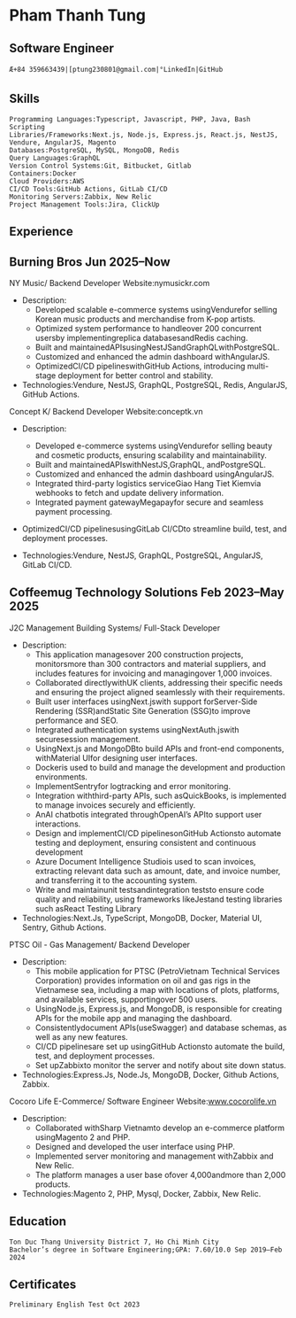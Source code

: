 # Pham Thanh Tung

## Software Engineer

```
Æ+84 359663439|[ptung230801@gmail.com|°LinkedIn|GitHub
```

## Skills

```
Programming Languages:Typescript, Javascript, PHP, Java, Bash Scripting
Libraries/Frameworks:Next.js, Node.js, Express.js, React.js, NestJS, Vendure, AngularJS, Magento
Databases:PostgreSQL, MySQL, MongoDB, Redis
Query Languages:GraphQL
Version Control Systems:Git, Bitbucket, Gitlab
Containers:Docker
Cloud Providers:AWS
CI/CD Tools:GitHub Actions, GitLab CI/CD
Monitoring Servers:Zabbix, New Relic
Project Management Tools:Jira, ClickUp
```

## Experience

## Burning Bros Jun 2025–Now

NY Music/ Backend Developer
Website:nymusickr.com

- Description:
  - Developed scalable e-commerce systems usingVendurefor selling Korean music products and
    merchandise from K-pop artists.
  - Optimized system performance to handleover 200 concurrent usersby implementingreplica
    databasesandRedis caching.
  - Built and maintainedAPIsusingNestJSandGraphQLwithPostgreSQL.
  - Customized and enhanced the admin dashboard withAngularJS.
  - OptimizedCI/CD pipelineswithGitHub Actions, introducing multi-stage deployment for better
    control and stability.
- Technologies:Vendure, NestJS, GraphQL, PostgreSQL, Redis, AngularJS, GitHub Actions.

Concept K/ Backend Developer
Website:conceptk.vn

- Description:

  - Developed e-commerce systems usingVendurefor selling beauty and cosmetic products, ensuring
    scalability and maintainability.
  - Built and maintainedAPIswithNestJS,GraphQL, andPostgreSQL.
  - Customized and enhanced the admin dashboard usingAngularJS.
  - Integrated third-party logistics serviceGiao Hang Tiet Kiemvia webhooks to fetch and update
    delivery information.
  - Integrated payment gatewayMegapayfor secure and seamless payment processing.

- OptimizedCI/CD pipelinesusingGitLab CI/CDto streamline build, test, and deployment
  processes.
- Technologies:Vendure, NestJS, GraphQL, PostgreSQL, AngularJS, GitLab CI/CD.

## Coffeemug Technology Solutions Feb 2023–May 2025

J2C Management Building Systems/ Full-Stack Developer

- Description:
  - This application managesover 200 construction projects, monitorsmore than 300 contractors
    and material suppliers, and includes features for invoicing and managingover 1,000 invoices.
  - Collaborated directlywithUK clients, addressing their specific needs and ensuring the project
    aligned seamlessly with their requirements.
  - Built user interfaces usingNext.jswith support forServer-Side Rendering (SSR)andStatic
    Site Generation (SSG)to improve performance and SEO.
  - Integrated authentication systems usingNextAuth.jswith securesession management.
  - UsingNext.js and MongoDBto build APIs and front-end components, withMaterial UIfor
    designing user interfaces.
  - Dockeris used to build and manage the development and production environments.
  - ImplementSentryfor logtracking and error monitoring.
  - Integration withthird-party APIs, such asQuickBooks, is implemented to manage invoices
    securely and efficiently.
  - AnAI chatbotis integrated throughOpenAI’s APIto support user interactions.
  - Design and implementCI/CD pipelinesonGitHub Actionsto automate testing and
    deployment, ensuring consistent and continuous development
  - Azure Document Intelligence Studiois used to scan invoices, extracting relevant data such as
    amount, date, and invoice number, and transferring it to the accounting system.
  - Write and maintainunit testsandintegration teststo ensure code quality and reliability, using
    frameworks likeJestand testing libraries such asReact Testing Library
- Technologies:Next.Js, TypeScript, MongoDB, Docker, Material UI, Sentry, Github Actions.

PTSC Oil - Gas Management/ Backend Developer

- Description:
  - This mobile application for PTSC (PetroVietnam Technical Services Corporation) provides
    information on oil and gas rigs in the Vietnamese sea, including a map with locations of plots,
    platforms, and available services, supportingover 500 users.
  - UsingNode.js, Express.js, and MongoDB, is responsible for creating APIs for the mobile app
    and managing the dashboard.
  - Consistentlydocument APIs(useSwagger) and database schemas, as well as any new features.
  - CI/CD pipelinesare set up usingGitHub Actionsto automate the build, test, and deployment
    processes.
  - Set upZabbixto monitor the server and notify about site down status.
- Technologies:Express.Js, Node.Js, MongoDB, Docker, Github Actions, Zabbix.

Cocoro Life E-Commerce/ Software Engineer
Website:www.cocorolife.vn

- Description:
  - Collaborated withSharp Vietnamto develop an e-commerce platform usingMagento 2 and
    PHP.
  - Designed and developed the user interface using PHP.
  - Implemented server monitoring and management withZabbix and New Relic.
  - The platform manages a user base ofover 4,000andmore than 2,000 products.
- Technologies:Magento 2, PHP, Mysql, Docker, Zabbix, New Relic.

## Education

```
Ton Duc Thang University District 7, Ho Chi Minh City
Bachelor’s degree in Software Engineering;GPA: 7.60/10.0 Sep 2019–Feb 2024
```

## Certificates

```
Preliminary English Test Oct 2023
```
